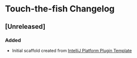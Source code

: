 <!-- Keep a Changelog guide -> https://keepachangelog.com -->

# Touch-the-fish Changelog

## [Unreleased]
### Added
- Initial scaffold created from [IntelliJ Platform Plugin Template](https://github.com/JetBrains/intellij-platform-plugin-template)
